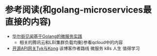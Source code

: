 # 参考阅读(和golang-microservices最直接的内容)
* [华尔街见闻基于Golang的微服务实践](https://zhuanlan.zhihu.com/p/26777189)
    * 相关的腾讯云和LB(集群负载均衡)参看qcloud中的内容
* [开源API网关Tyk与Kong](http://www.damonyi.cc/category/cloudcompute/%E5%BE%AE%E6%9C%8D%E5%8A%A1/)
该博客作者路线 微服务 k8s 人生 值得学习
    


